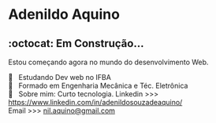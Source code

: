 


# Adenildo Aquino

##  :octocat: Em Construção...

Estou começando agora no mundo do desenvolvimento Web.


 :rocket:  &nbsp; Estudando Dev web no IFBA
 <br/> :scroll: &nbsp; Formado  em Engenharia Mecânica e Téc. Eletrônica
 <br/> 💬  &nbsp; Sobre mim: Curto tecnologia.
 Linkedin >>> https://www.linkedin.com/in/adenildosouzadeaquino/<br>
 Email >>> nil.aquino@gmail.com
